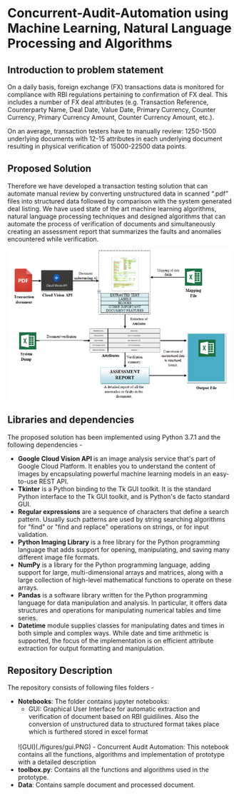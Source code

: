 # Concurrent-Audit-Automation using Machine Learning, Natural Language Processing and Algorithms
## Introduction to problem statement

On a daily basis, foreign exchange (FX) transactions data is monitored for compliance with RBI regulations pertaining to confirmation of FX deal. This includes a number of FX deal attributes (e.g. Transaction Reference,  Counterparty Name, Deal Date, Value Date, Primary Currency, Counter Currency, Primary Currency Amount, Counter Currency Amount, etc.). 

On an average, transaction testers have to manually review:
1250-1500 underlying documents with 12-15 attributes in each underlying document resulting in physical verification of 15000-22500 data points.

## Proposed Solution
Therefore we have developed a transaction testing solution that can automate manual review by converting unstructured data in scanned “.pdf” files into structured data followed by comparison with the system generated deal listing.
We have used state of the art machine learning algorithms, natural language processing techniques and designed algorithms that can automate the process of verification of documents and simultaneously creating an assessment report that summarizes the faults and anomalies encountered while verification.


![Flow diagram](./figures/Flow_diagram.PNG)



## Libraries and dependencies
The proposed solution has been implemented using Python 3.7.1 and the following dependencies - 
* <b>Google Cloud Vision API </b> is an image analysis service that's part of Google Cloud Platform. It enables you to understand the content of images by encapsulating powerful machine learning models in an easy-to-use REST API. 
* <b>Tkinter</b> is a Python binding to the Tk GUI toolkit. It is the standard Python interface to the Tk GUI toolkit, and is Python's de facto standard GUI. 
* <b>Regular expressions</b> are a sequence of characters that define a search pattern. Usually such patterns are used by string searching algorithms for "find" or "find and replace" operations on strings, or for input validation.
* <b>Python Imaging Library</b> is a free library for the Python programming language that adds support for opening, manipulating, and saving many different image file formats. 
* <b>NumPy</b> is a library for the Python programming language, adding support for large, multi-dimensional arrays and matrices, along with a large collection of high-level mathematical functions to operate on these arrays.
* <b>Pandas</b> is a software library written for the Python programming language for data manipulation and analysis. In particular, it offers data structures and operations for manipulating numerical tables and time series.
* <b>Datetime</b> module supplies classes for manipulating dates and times in both simple and complex ways. While date and time arithmetic is supported, the focus of the implementation is on efficient attribute extraction for output formatting and manipulation.


## Repository Description
The repository consists of following files folders -
* <b>Notebooks</b>: The folder contains jupyter notebooks:
  - GUI: Graphical User Interface for automatic extraction and verification of document based on RBI guidilines. Also the conversion of unstructured data to structured format takes place which is furthered stored in excel format  
  <br>
  ![GUI](./figures/gui.PNG)
  - Concurrent Audit Automation: This notebook contains all the functions, algorithms and implementation of prototype with a detailed description
* <b>toolbox.py</b>: Contains all the functions and algorithms used in the prototype.
* <b>Data</b>: Contains sample document and processed document.


